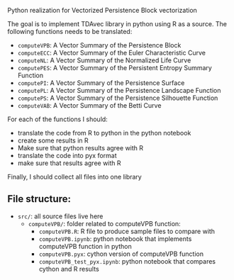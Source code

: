 Python realization for Vectorized Persistence Block vectorization

The goal is to implement TDAvec library in python using R as a source. The following functions needs to be translated:
* `computeVPB`:     A Vector Summary of the Persistence Block
* `computeECC`:     A Vector Summary of the Euler Characteristic Curve
* `computeNL`:      A Vector Summary of the Normalized Life Curve
* `computePES`:     A Vector Summary of the Persistent Entropy Summary Function
* `computePI`:      A Vector Summary of the Persistence Surface
* `computePL`:      A Vector Summary of the Persistence Landscape Function
* `computePS`:      A Vector Summary of the Persistence Silhouette Function
* `computeVAB`:     A Vector Summary of the Betti Curve

For each of the functions I should:
* translate the code from R to python in the python notebook
* create some results in R
* Make sure that python results agree with R
* translate the code into pyx format
* make sure that results agree with R

Finally, I should collect all files into one library

## File structure:
* `src/`: all source files live here
    * `computeVPB/`: folder related to computeVPB function:
        * `computeVPB.R`: R file to produce sample files to compare with
        * `computeVPB.ipynb`: python notebook that implements computeVPB function in python
        * `computeVPB.pyx`: cython version of computeVPB function
        * `computeVPB_test_pyx.ipynb`: python notebook that compares cython and R results
